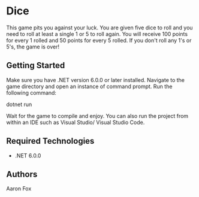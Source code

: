 ﻿# Dice
This game pits you against your luck. You are given five dice to roll
and you need to roll at least a single 1 or 5 to roll again. You will
receive 100 points for every 1 rolled and 50 points for every 5 rolled.
If you don't roll any 1's or 5's, the game is over!

## Getting Started
Make sure you have .NET version 6.0.0 or later installed. Navigate
to the game directory and open an instance of command prompt. Run the
following command:

dotnet run

Wait for the game to compile and enjoy.
You can also run the project from within an IDE such as Visual Studio/
Visual Studio Code.

## Required Technologies
 * .NET 6.0.0

## Authors
Aaron Fox